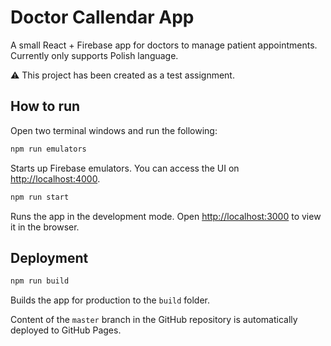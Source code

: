 # Doctor Callendar App

A small React + Firebase app for doctors to manage patient appointments. Currently only supports Polish language.

:warning: This project has been created as a test assignment.


## How to run

Open two terminal windows and run the following:

```sh
npm run emulators
```

Starts up Firebase emulators. You can access the UI on [http://localhost:4000](http://localhost:4000). 

```sh
npm run start
```

Runs the app in the development mode. Open [http://localhost:3000](http://localhost:3000) to view it in the browser.  


## Deployment

```sh
npm run build
```

Builds the app for production to the `build` folder.

Content of the `master` branch in the GitHub repository is automatically deployed to GitHub Pages.



<!-- 
## TODO
- [x] logowanie się
- [x] wylogowywanie się
- [x] widok na głównej o niezalogowaniu
- [x] formatka wizyty
- [x] dodawanie nowych wizyt
- [x] edytowanie wizyt
- [x] usuwanie wizyt
- [x] strona "o nas"
- [x] podłączenie z db
- [ ] zmienić favicon
- [ ] dopicować widoki
- [ ] opublikowanie na github pages 
-->
